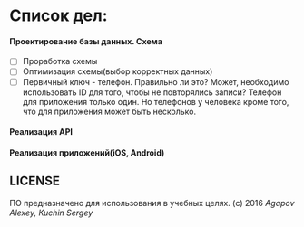 # Список дел:
#### Проектирование базы данных. Схема
  - [ ] Проработка схемы
  - [ ] Оптимизация схемы(выбор корректных данных)
  - [ ] Первичный ключ - телефон. Правильно ли это? Может, необходимо использовать ID для того, чтобы не повторялись записи? Телефон для приложения только один. Но телефонов у человека кроме того, что для приложения может быть несколько.

#### Реализация API

#### Реализация приложений(iOS, Android)

## LICENSE
ПО предназначено для использования в учебных целях.
(c) 2016
_Agapov Alexey, Kuchin Sergey_
